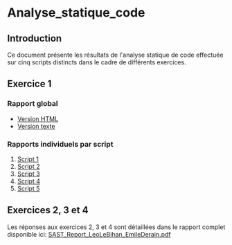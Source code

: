 # Analyse_statique_code

## Introduction

Ce document présente les résultats de l'analyse statique de code effectuée sur cinq scripts distincts dans le cadre de différents exercices.

## Exercice 1

### Rapport global

- [Version HTML](/blob/main/SAST_doc/ex_1/reportALL.html)
- [Version texte](/blob/main/SAST_doc/ex_1/reportALL.txt)

### Rapports individuels par script

1. [Script 1](/blob/main/SAST_doc/ex_1/1/)
2. [Script 2](/blob/main/SAST_doc/ex_1/2)
3. [Script 3](/blob/main/SAST_doc/ex_1/3)
4. [Script 4](/blob/main/SAST_doc/ex_1/4)
5. [Script 5](/blob/main/SAST_doc/ex_1/5)

## Exercices 2, 3 et 4

Les réponses aux exercices 2, 3 et 4 sont détaillées dans le rapport complet disponible ici: [SAST_Report_LeoLeBihan_EmileDerain.pdf](/blob/main/SAST_Report_LeoLeBihan_EmileDerain.pdf)
